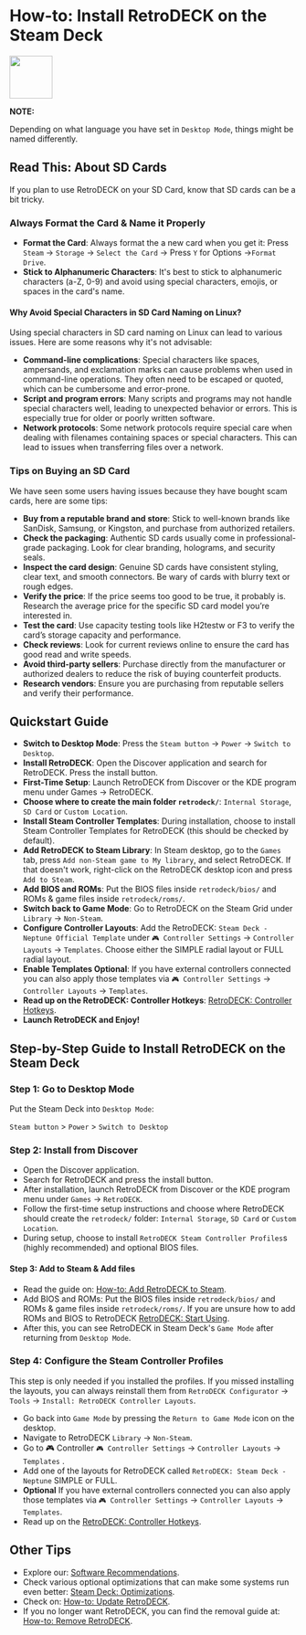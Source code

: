 # How-to: Install RetroDECK on the Steam Deck

<img src="../../../wiki_icons/pixelitos/steam.png" width="75">

**NOTE:** 

Depending on what language you have set in `Desktop Mode`, things might be named differently.

## Read This: About SD Cards

If you plan to use RetroDECK on your SD Card, know that SD cards can be a bit tricky.

### Always Format the Card & Name it Properly

- **Format the Card**: Always format the a new card when you get it: Press `Steam` -> `Storage` -> `Select the Card` -> Press `Y` for Options ->`Format Drive`.
- **Stick to Alphanumeric Characters**: It's best to stick to alphanumeric characters (a-Z, 0-9) and avoid using special characters, emojis, or spaces in the card's name.

#### Why Avoid Special Characters in SD Card Naming on Linux?

Using special characters in SD card naming on Linux can lead to various issues. Here are some reasons why it's not advisable:

- **Command-line complications**: Special characters like spaces, ampersands, and exclamation marks can cause problems when used in command-line operations. They often need to be escaped or quoted, which can be cumbersome and error-prone.
- **Script and program errors**: Many scripts and programs may not handle special characters well, leading to unexpected behavior or errors. This is especially true for older or poorly written software.
- **Network protocols**: Some network protocols require special care when dealing with filenames containing spaces or special characters. This can lead to issues when transferring files over a network.

### Tips on Buying an SD Card

We have seen some users having issues because they have bought scam cards, here are some tips:

- **Buy from a reputable brand and store**: Stick to well-known brands like SanDisk, Samsung, or Kingston, and purchase from authorized retailers.
- **Check the packaging**: Authentic SD cards usually come in professional-grade packaging. Look for clear branding, holograms, and security seals.
- **Inspect the card design**: Genuine SD cards have consistent styling, clear text, and smooth connectors. Be wary of cards with blurry text or rough edges.
- **Verify the price**: If the price seems too good to be true, it probably is. Research the average price for the specific SD card model you’re interested in.
- **Test the card**: Use capacity testing tools like H2testw or F3 to verify the card’s storage capacity and performance.
- **Check reviews**: Look for current reviews online to ensure the card has good read and write speeds.
- **Avoid third-party sellers**: Purchase directly from the manufacturer or authorized dealers to reduce the risk of buying counterfeit products.
- **Research vendors**: Ensure you are purchasing from reputable sellers and verify their performance.

## Quickstart Guide

- **Switch to Desktop Mode**: Press the `Steam button` -> `Power` -> `Switch to Desktop`.
- **Install RetroDECK**: Open the Discover application and search for RetroDECK. Press the install button.
- **First-Time Setup**: Launch RetroDECK from Discover or the KDE program menu under Games -> RetroDECK.
- **Choose where to create the main folder `retrodeck/`**: `Internal Storage`, `SD Card` or `Custom Location`.
- **Install Steam Controller Templates**: During installation, choose to install Steam Controller Templates for RetroDECK (this should be checked by default).
- **Add RetroDECK to Steam Library**: In Steam desktop, go to the `Games` tab, press `Add non-Steam game to My library`, and select RetroDECK. If that doesn't work, right-click on the RetroDECK desktop icon and press `Add to Steam`.
- **Add BIOS and ROMs**: Put the BIOS files inside `retrodeck/bios/` and ROMs & game files inside `retrodeck/roms/`.
- **Switch back to Game Mode**: Go to RetroDECK on the Steam Grid under `Library` -> `Non-Steam`.
- **Configure Controller Layouts**: Add the RetroDECK: `Steam Deck - Neptune Official Template` under `🎮 Controller Settings` -> `Controller Layouts` -> `Templates`. Choose either the SIMPLE radial layout or FULL radial layout.
- **Enable Templates Optional**: If you have external controllers connected you can also apply those templates via `🎮 Controller Settings` -> `Controller Layouts` -> `Templates`.
- **Read up on the RetroDECK: Controller Hotkeys**:  [RetroDECK: Controller Hotkeys](../../wiki_rd_controls/hotkeys-retrodeck.md).
- **Launch RetroDECK and Enjoy!**

## Step-by-Step Guide to Install RetroDECK on the Steam Deck

### Step 1: Go to Desktop Mode

Put the Steam Deck into `Desktop Mode`:

`Steam button` > `Power` > `Switch to Desktop`

### Step 2: Install from Discover

- Open the Discover application.
- Search for RetroDECK and press the install button.
- After installation, launch RetroDECK from Discover or the KDE program menu under `Games` -> `RetroDECK`.
- Follow the first-time setup instructions and choose where RetroDECK should create the `retrodeck/` folder: `Internal Storage`, `SD Card` or `Custom Location`.
- During setup, choose to install `RetroDECK Steam Controller Profiles`s (highly recommended) and optional BIOS files.

#### Step 3: Add to Steam & Add files

- Read the guide on: [How-to: Add RetroDECK to Steam](../../wiki_management/add-to-steam.md). 
- Add BIOS and ROMs: Put the BIOS files inside `retrodeck/bios/` and ROMs & game files inside `retrodeck/roms/`. If you are unsure how to add ROMs and BIOS to RetroDECK [RetroDECK: Start Using](../../wiki_general/retrodeck-start.md).
- After this, you can see RetroDECK in Steam Deck's `Game Mode` after returning from `Desktop Mode`.

### Step 4: Configure the Steam Controller Profiles

This step is only needed if you installed the profiles. If you missed installing the layouts, you can always reinstall them from `RetroDECK Configurator` -> `Tools` -> `Install: RetroDECK Controller Layouts`.

- Go back into `Game Mode` by pressing the `Return to Game Mode` icon on the desktop.
- Navigate to RetroDECK `Library` -> `Non-Steam`.
- Go to 🎮 Controller `🎮 Controller Settings` -> `Controller Layouts` -> `Templates` .
- Add one of the layouts for RetroDECK called `RetroDECK: Steam Deck - Neptune` SIMPLE or FULL.
- **Optional** If you have external controllers connected you can also apply those templates via `🎮 Controller Settings` -> `Controller Layouts` -> `Templates`.
- Read up on the [RetroDECK: Controller Hotkeys](../../wiki_rd_controls/hotkeys-retrodeck.md).

## Other Tips

- Explore our: [Software Recommendations](../../wiki_management/software-recommendations.md).
- Check various optional optimizations that can make some systems run even better: [Steam Deck: Optimizations](../../wiki_devices/steamdeck/steamdeck-optimize.md).
- Check on: [How-to: Update RetroDECK](../../wiki_management/retrodeck-update.md). 
- If you no longer want RetroDECK, you can find the removal guide at: [How-to: Remove RetroDECK](../../wiki_management/retrodeck-remove.md). 
